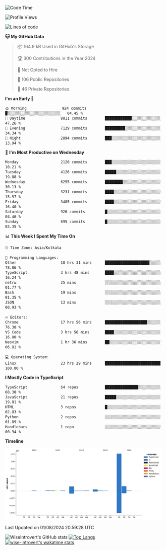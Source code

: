 <!--START_SECTION:waka-->
![Code Time](http://img.shields.io/badge/Code%20Time-1%2C998%20hrs%2051%20mins-blue)

![Profile Views](http://img.shields.io/badge/Profile%20Views-17-blue)

![Lines of code](https://img.shields.io/badge/From%20Hello%20World%20I%27ve%20Written-17.0%20million%20lines%20of%20code-blue)

**🐱 My GitHub Data** 

> 📦 164.9 kB Used in GitHub's Storage 
 > 
> 🏆 300 Contributions in the Year 2024
 > 
> 🚫 Not Opted to Hire
 > 
> 📜 106 Public Repositories 
 > 
> 🔑 46 Private Repositories 
 > 
**I'm an Early 🐤** 

```text
🌞 Morning                924 commits         █░░░░░░░░░░░░░░░░░░░░░░░░   04.45 % 
🌆 Daytime                9811 commits        ████████████░░░░░░░░░░░░░   47.26 % 
🌃 Evening                7129 commits        █████████░░░░░░░░░░░░░░░░   34.34 % 
🌙 Night                  2894 commits        ███░░░░░░░░░░░░░░░░░░░░░░   13.94 % 
```
📅 **I'm Most Productive on Wednesday** 

```text
Monday                   2120 commits        ███░░░░░░░░░░░░░░░░░░░░░░   10.21 % 
Tuesday                  4126 commits        █████░░░░░░░░░░░░░░░░░░░░   19.88 % 
Wednesday                6255 commits        ████████░░░░░░░░░░░░░░░░░   30.13 % 
Thursday                 3231 commits        ████░░░░░░░░░░░░░░░░░░░░░   15.57 % 
Friday                   3405 commits        ████░░░░░░░░░░░░░░░░░░░░░   16.40 % 
Saturday                 926 commits         █░░░░░░░░░░░░░░░░░░░░░░░░   04.46 % 
Sunday                   695 commits         █░░░░░░░░░░░░░░░░░░░░░░░░   03.35 % 
```


📊 **This Week I Spent My Time On** 

```text
🕑︎ Time Zone: Asia/Kolkata

💬 Programming Languages: 
Other                    18 hrs 31 mins      ████████████████████░░░░░   78.86 % 
TypeScript               3 hrs 48 mins       ████░░░░░░░░░░░░░░░░░░░░░   16.24 % 
netrw                    25 mins             ░░░░░░░░░░░░░░░░░░░░░░░░░   01.77 % 
Bash                     19 mins             ░░░░░░░░░░░░░░░░░░░░░░░░░   01.35 % 
JSON                     13 mins             ░░░░░░░░░░░░░░░░░░░░░░░░░   00.93 % 

🔥 Editors: 
Chrome                   17 hrs 56 mins      ███████████████████░░░░░░   76.38 % 
VS Code                  3 hrs 56 mins       ████░░░░░░░░░░░░░░░░░░░░░   16.80 % 
Neovim                   1 hr 36 mins        ██░░░░░░░░░░░░░░░░░░░░░░░   06.81 % 

💻 Operating System: 
Linux                    23 hrs 29 mins      █████████████████████████   100.00 % 
```

**I Mostly Code in TypeScript** 

```text
TypeScript               64 repos            ███████████████░░░░░░░░░░   60.38 % 
JavaScript               21 repos            █████░░░░░░░░░░░░░░░░░░░░   19.81 % 
HTML                     3 repos             █░░░░░░░░░░░░░░░░░░░░░░░░   02.83 % 
Python                   2 repos             ░░░░░░░░░░░░░░░░░░░░░░░░░   01.89 % 
Handlebars               1 repo              ░░░░░░░░░░░░░░░░░░░░░░░░░   00.94 % 
```



**Timeline**

![Lines of Code chart](https://raw.githubusercontent.com/wise-introvert/wise-introvert/master/assets/bar_graph.png)


 Last Updated on 01/08/2024 20:59:28 UTC
<!--END_SECTION:waka-->

![WiseIntrovert's GitHub stats](https://github-readme-stats.vercel.app/api?username=wise-introvert&count_private=true&show_icons=true)
[![Top Langs](https://github-readme-stats.vercel.app/api/top-langs/?username=wise-introvert&langs_count=10)](https://github.com/anuraghazra/github-readme-stats)
[![wise-introvert's wakatime stats](https://github-readme-stats.vercel.app/api/wakatime?username=wiseintrovert)](https://github.com/anuraghazra/github-readme-stats)
